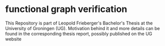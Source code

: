 # functional graph verification
This Repository is part of Leopold Frieberger's Bachelor's Thesis at the University of Groningen (UG).
Motivation behind it and more details can be found in the corresponding thesis report, possibly published on the UG website